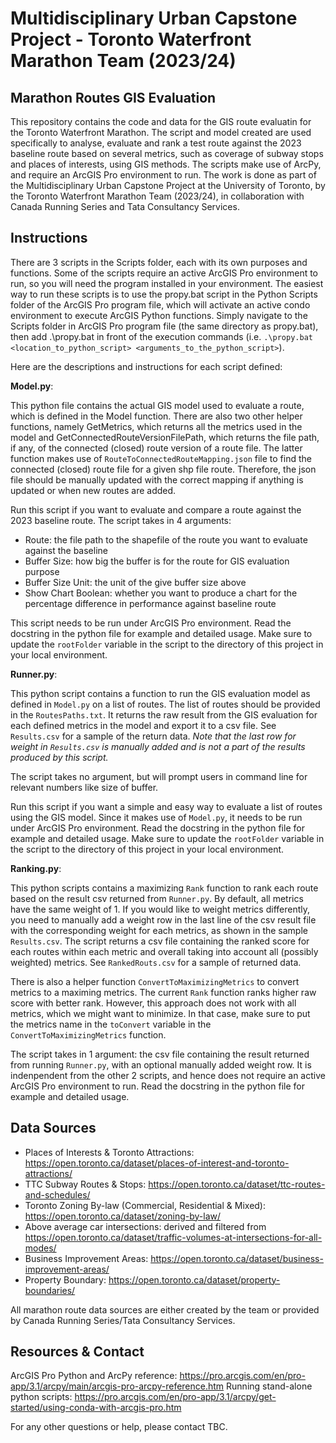 # Multidisciplinary Urban Capstone Project - Toronto Waterfront Marathon Team (2023/24)

## Marathon Routes GIS Evaluation

This repository contains the code and data for the GIS route evaluatin for the Toronto Waterfront Marathon. The script and model created are used specifically to analyse, evaluate and rank a test route against the 2023 baseline route based on several metrics, such as coverage of subway stops and places of interests, using GIS methods. The scripts make use of ArcPy, and require an ArcGIS Pro environment to run. The work is done as part of the Multidisciplinary Urban Capstone Project at the University of Toronto, by the Toronto Waterfront Marathon Team (2023/24), in collaboration with Canada Running Series and Tata Consultancy Services.

## Instructions

There are 3 scripts in the Scripts folder, each with its own purposes and functions. Some of the scripts require an active ArcGIS Pro environment to run, so you will need the program installed in your environment. The easiest way to run these scripts is to use the propy.bat script in the Python Scripts folder of the ArcGIS Pro program file, which will activate an active condo environment to execute ArcGIS Python functions. Simply navigate to the Scripts folder in ArcGIS Pro program file (the same directory as propy.bat), then add .\propy.bat in front of the execution commands (i.e. `.\propy.bat <location_to_python_script> <arguments_to_the_python_script>`).

Here are the descriptions and instructions for each script defined:

**Model.py**:

This python file contains the actual GIS model used to evaluate a route, which is defined in the Model function. There are also two other helper functions, namely GetMetrics, which returns all the metrics used in the model and GetConnectedRouteVersionFilePath, which returns the file path, if any, of the connected (closed) route version of a route file. The latter function makes use of `RouteToConnectedRouteMapping.json` file to find the connected (closed) route file for a given shp file route. Therefore, the json file should be manually updated with the correct mapping if anything is updated or when new routes are added.

Run this script if you want to evaluate and compare a route against the 2023 baseline route. The script takes in 4 arguments:
- Route: the file path to the shapefile of the route you want to evaluate against the baseline
- Buffer Size: how big the buffer is for the route for GIS evaluation purpose
- Buffer Size Unit: the unit of the give buffer size above
- Show Chart Boolean: whether you want to produce a chart for the percentage difference in performance against baseline route

This script needs to be run under ArcGIS Pro environment. Read the docstring in the python file for example and detailed usage. Make sure to update the `rootFolder` variable in the script to the directory of this project in your local environment.

**Runner.py**:

This python script contains a function to run the GIS evaluation model as defined in `Model.py` on a list of routes. The list of routes should be provided in the `RoutesPaths.txt`. It returns the raw result from the GIS evaluation for each defined metrics in the model and export it to a csv file. See `Results.csv` for a sample of the return data. _Note that the last row for weight in `Results.csv` is manually added and is not a part of the results produced by this script._

The script takes no argument, but will prompt users in command line for relevant numbers like size of buffer.

Run this script if you want a simple and easy way to evaluate a list of routes using the GIS model. Since it makes use of `Model.py`, it needs to be run under ArcGIS Pro environment. Read the docstring in the python file for example and detailed usage. Make sure to update the `rootFolder` variable in the script to the directory of this project in your local environment.

**Ranking.py**:

This python scripts contains a maximizing `Rank` function to rank each route based on the result csv returned from `Runner.py`. By default, all metrics have the same weight of 1. If you would like to weight metrics differently, you need to manually add a weight row in the last line of the csv result file with the corresponding weight for each metrics, as shown in the sample `Results.csv`. The script returns a csv file containing the ranked score for each routes within each metric and overall taking into account all (possibly weighted) metrics. See `RankedRouts.csv` for a sample of returned data. 

There is also a helper function `ConvertToMaximizingMetrics` to convert metrics to a maximing metrics. The current `Rank` function ranks higher raw score with better rank. However, this approach does not work with all metrics, which we might want to minimize. In that case, make sure to put the metrics name in the `toConvert` variable in the `ConvertToMaximizingMetrics` function.

The script takes in 1 argument: the csv file containing the result returned from running `Runner.py`, with an optional manually added weight row. It is indenpendent from the other 2 scripts, and hence does not require an active ArcGIS Pro environment to run. Read the docstring in the python file for example and detailed usage.

## Data Sources

- Places of Interests & Toronto Attractions: https://open.toronto.ca/dataset/places-of-interest-and-toronto-attractions/
- TTC Subway Routes & Stops: https://open.toronto.ca/dataset/ttc-routes-and-schedules/
- Toronto Zoning By-law (Commercial, Residential & Mixed): https://open.toronto.ca/dataset/zoning-by-law/
- Above average car intersections: derived and filtered from https://open.toronto.ca/dataset/traffic-volumes-at-intersections-for-all-modes/
- Business Improvement Areas: https://open.toronto.ca/dataset/business-improvement-areas/
- Property Boundary: https://open.toronto.ca/dataset/property-boundaries/

All marathon route data sources are either created by the team or provided by Canada Running Series/Tata Consultancy Services.

## Resources & Contact
ArcGIS Pro Python and ArcPy reference: https://pro.arcgis.com/en/pro-app/3.1/arcpy/main/arcgis-pro-arcpy-reference.htm
Running stand-alone python scripts: https://pro.arcgis.com/en/pro-app/3.1/arcpy/get-started/using-conda-with-arcgis-pro.htm

For any other questions or help, please contact TBC.
